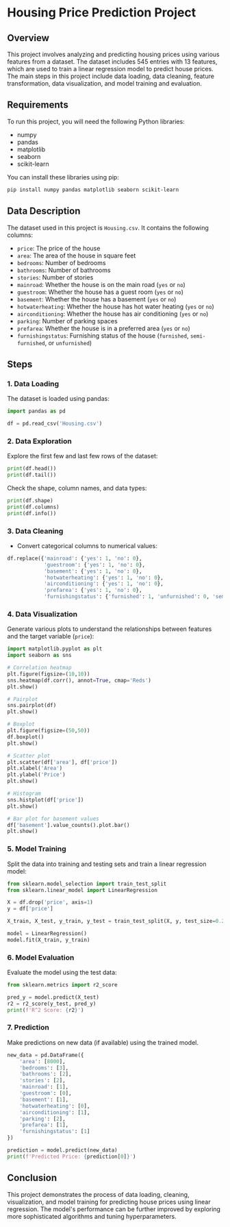 # Housing Price Prediction Project

## Overview

This project involves analyzing and predicting housing prices using various features from a dataset. The dataset includes 545 entries with 13 features, which are used to train a linear regression model to predict house prices. The main steps in this project include data loading, data cleaning, feature transformation, data visualization, and model training and evaluation.

## Requirements

To run this project, you will need the following Python libraries:

- numpy
- pandas
- matplotlib
- seaborn
- scikit-learn

You can install these libraries using pip:

```bash
pip install numpy pandas matplotlib seaborn scikit-learn
```

## Data Description

The dataset used in this project is `Housing.csv`. It contains the following columns:

- `price`: The price of the house
- `area`: The area of the house in square feet
- `bedrooms`: Number of bedrooms
- `bathrooms`: Number of bathrooms
- `stories`: Number of stories
- `mainroad`: Whether the house is on the main road (`yes` or `no`)
- `guestroom`: Whether the house has a guest room (`yes` or `no`)
- `basement`: Whether the house has a basement (`yes` or `no`)
- `hotwaterheating`: Whether the house has hot water heating (`yes` or `no`)
- `airconditioning`: Whether the house has air conditioning (`yes` or `no`)
- `parking`: Number of parking spaces
- `prefarea`: Whether the house is in a preferred area (`yes` or `no`)
- `furnishingstatus`: Furnishing status of the house (`furnished`, `semi-furnished`, or `unfurnished`)

## Steps

### 1. Data Loading

The dataset is loaded using pandas:

```python
import pandas as pd

df = pd.read_csv('Housing.csv')
```

### 2. Data Exploration

Explore the first few and last few rows of the dataset:

```python
print(df.head())
print(df.tail())
```

Check the shape, column names, and data types:

```python
print(df.shape)
print(df.columns)
print(df.info())
```

### 3. Data Cleaning

- Convert categorical columns to numerical values:

```python
df.replace({'mainroad': {'yes': 1, 'no': 0}, 
            'guestroom': {'yes': 1, 'no': 0},
            'basement': {'yes': 1, 'no': 0},
            'hotwaterheating': {'yes': 1, 'no': 0},
            'airconditioning': {'yes': 1, 'no': 0},
            'prefarea': {'yes': 1, 'no': 0},
            'furnishingstatus': {'furnished': 1, 'unfurnished': 0, 'semi-furnished': 2}}, inplace=True)
```

### 4. Data Visualization

Generate various plots to understand the relationships between features and the target variable (`price`):

```python
import matplotlib.pyplot as plt
import seaborn as sns

# Correlation heatmap
plt.figure(figsize=(10,10))
sns.heatmap(df.corr(), annot=True, cmap='Reds')
plt.show()

# Pairplot
sns.pairplot(df)
plt.show()

# Boxplot
plt.figure(figsize=(50,50))
df.boxplot()
plt.show()

# Scatter plot
plt.scatter(df['area'], df['price'])
plt.xlabel('Area')
plt.ylabel('Price')
plt.show()

# Histogram
sns.histplot(df['price'])
plt.show()

# Bar plot for basement values
df['basement'].value_counts().plot.bar()
plt.show()
```

### 5. Model Training

Split the data into training and testing sets and train a linear regression model:

```python
from sklearn.model_selection import train_test_split
from sklearn.linear_model import LinearRegression

X = df.drop('price', axis=1)
y = df['price']

X_train, X_test, y_train, y_test = train_test_split(X, y, test_size=0.2, random_state=42)

model = LinearRegression()
model.fit(X_train, y_train)
```

### 6. Model Evaluation

Evaluate the model using the test data:

```python
from sklearn.metrics import r2_score

pred_y = model.predict(X_test)
r2 = r2_score(y_test, pred_y)
print(f'R^2 Score: {r2}')
```

### 7. Prediction

Make predictions on new data (if available) using the trained model.

```python
new_data = pd.DataFrame({
    'area': [8000],
    'bedrooms': [3],
    'bathrooms': [2],
    'stories': [2],
    'mainroad': [1],
    'guestroom': [0],
    'basement': [1],
    'hotwaterheating': [0],
    'airconditioning': [1],
    'parking': [2],
    'prefarea': [1],
    'furnishingstatus': [1]
})

prediction = model.predict(new_data)
print(f'Predicted Price: {prediction[0]}')
```

## Conclusion

This project demonstrates the process of data loading, cleaning, visualization, and model training for predicting house prices using linear regression. The model's performance can be further improved by exploring more sophisticated algorithms and tuning hyperparameters.
